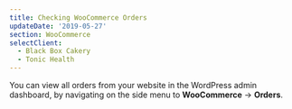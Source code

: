 ```yaml
---
title: Checking WooCommerce Orders
updateDate: '2019-05-27'
section: WooCommerce
selectClient:
  - Black Box Cakery
  - Tonic Health
---
```

You can view all orders from your website in the WordPress admin dashboard, by navigating on the side menu to **WooCommerce** -> **Orders**.
